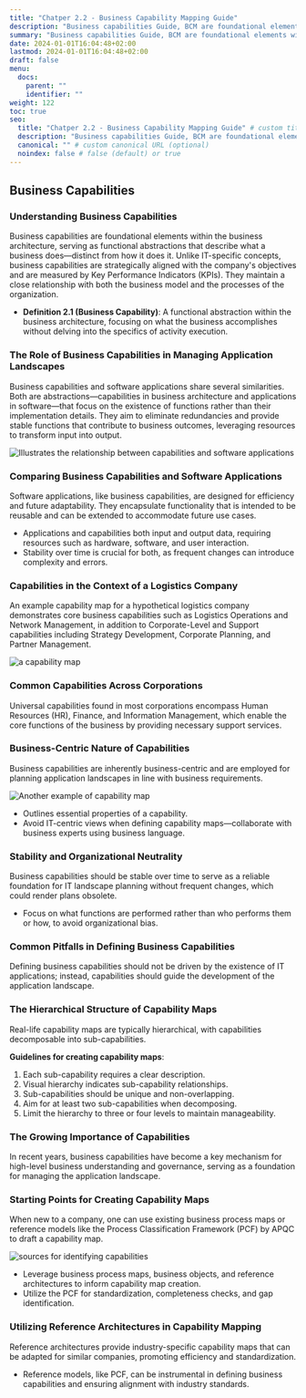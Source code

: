 ```yaml
---
title: "Chatper 2.2 - Business Capability Mapping Guide"
description: "Business capabilities Guide, BCM are foundational elements within the business architecture."
summary: "Business capabilities Guide, BCM are foundational elements within the business architecture."
date: 2024-01-01T16:04:48+02:00
lastmod: 2024-01-01T16:04:48+02:00
draft: false
menu:
  docs:
    parent: ""
    identifier: ""
weight: 122
toc: true
seo:
  title: "Chatper 2.2 - Business Capability Mapping Guide" # custom title (optional)
  description: "Business capabilities Guide, BCM are foundational elements within the business architecture." # custom description (recommended)
  canonical: "" # custom canonical URL (optional)
  noindex: false # false (default) or true
---
```


## Business Capabilities

### Understanding Business Capabilities
Business capabilities are foundational elements within the business architecture, serving as functional abstractions that describe what a business does—distinct from how it does it. Unlike IT-specific concepts, business capabilities are strategically aligned with the company's objectives and are measured by Key Performance Indicators (KPIs). They maintain a close relationship with both the business model and the processes of the organization.

- **Definition 2.1 (Business Capability)**: A functional abstraction within the business architecture, focusing on what the business accomplishes without delving into the specifics of activity execution.

### The Role of Business Capabilities in Managing Application Landscapes
Business capabilities and software applications share several similarities. Both are abstractions—capabilities in business architecture and applications in software—that focus on the existence of functions rather than their implementation details. They aim to eliminate redundancies and provide stable functions that contribute to business outcomes, leveraging resources to transform input into output.

![Illustrates the relationship between capabilities and software applications](https://cdn.sa.net/2024/02/04/2PKneFV3cGyZHru.png)

### Comparing Business Capabilities and Software Applications
Software applications, like business capabilities, are designed for efficiency and future adaptability. They encapsulate functionality that is intended to be reusable and can be extended to accommodate future use cases.

- Applications and capabilities both input and output data, requiring resources such as hardware, software, and user interaction.
- Stability over time is crucial for both, as frequent changes can introduce complexity and errors.

### Capabilities in the Context of a Logistics Company
An example capability map for a hypothetical logistics company demonstrates core business capabilities such as Logistics Operations and Network Management, in addition to Corporate-Level and Support capabilities including Strategy Development, Corporate Planning, and Partner Management.

![ a capability map](https://cdn.sa.net/2024/02/04/qkJcLhSgFybdf9m.png)

### Common Capabilities Across Corporations
Universal capabilities found in most corporations encompass Human Resources (HR), Finance, and Information Management, which enable the core functions of the business by providing necessary support services.

### Business-Centric Nature of Capabilities
Business capabilities are inherently business-centric and are employed for planning application landscapes in line with business requirements.

![Another example of capability map](https://cdn.sa.net/2024/02/04/U3H4brCzwZ2ShOq.png)

- Outlines essential properties of a capability.
- Avoid IT-centric views when defining capability maps—collaborate with business experts using business language.

### Stability and Organizational Neutrality
Business capabilities should be stable over time to serve as a reliable foundation for IT landscape planning without frequent changes, which could render plans obsolete.

- Focus on what functions are performed rather than who performs them or how, to avoid organizational bias.

### Common Pitfalls in Defining Business Capabilities
Defining business capabilities should not be driven by the existence of IT applications; instead, capabilities should guide the development of the application landscape.

### The Hierarchical Structure of Capability Maps
Real-life capability maps are typically hierarchical, with capabilities decomposable into sub-capabilities.

**Guidelines for creating capability maps**:

  1. Each sub-capability requires a clear description.
  2. Visual hierarchy indicates sub-capability relationships.
  3. Sub-capabilities should be unique and non-overlapping.
  4. Aim for at least two sub-capabilities when decomposing.
  5. Limit the hierarchy to three or four levels to maintain manageability.

### The Growing Importance of Capabilities
In recent years, business capabilities have become a key mechanism for high-level business understanding and governance, serving as a foundation for managing the application landscape.

### Starting Points for Creating Capability Maps
When new to a company, one can use existing business process maps or reference models like the Process Classification Framework (PCF) by APQC to draft a capability map.

![sources for identifying capabilities](https://cdn.sa.net/2024/02/04/t2zFxvynkmPKUEf.png)

- Leverage business process maps, business objects, and reference architectures to inform capability map creation.
- Utilize the PCF for standardization, completeness checks, and gap identification.

### Utilizing Reference Architectures in Capability Mapping
Reference architectures provide industry-specific capability maps that can be adapted for similar companies, promoting efficiency and standardization.

- Reference models, like PCF, can be instrumental in defining business capabilities and ensuring alignment with industry standards.